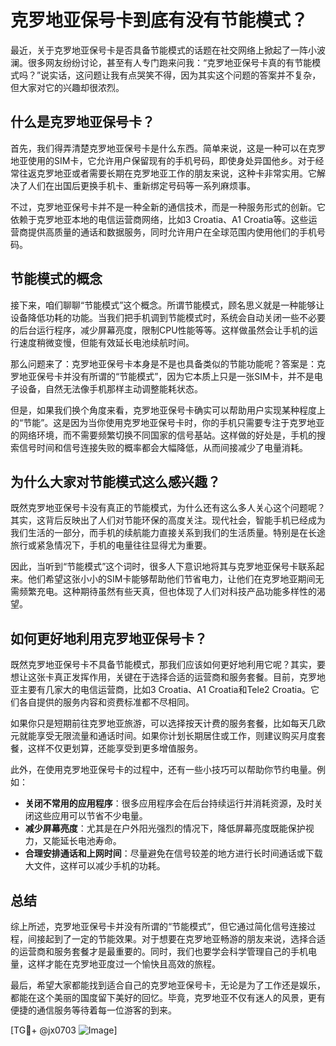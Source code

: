 # 克罗地亚保号卡到底有没有节能模式？

最近，关于克罗地亚保号卡是否具备节能模式的话题在社交网络上掀起了一阵小波澜。很多网友纷纷讨论，甚至有人专门跑来问我：“克罗地亚保号卡真的有节能模式吗？”说实话，这问题让我有点哭笑不得，因为其实这个问题的答案并不复杂，但大家对它的兴趣却很浓烈。

## 什么是克罗地亚保号卡？

首先，我们得弄清楚克罗地亚保号卡是什么东西。简单来说，这是一种可以在克罗地亚使用的SIM卡，它允许用户保留现有的手机号码，即使身处异国他乡。对于经常往返克罗地亚或者需要长期在克罗地亚工作的朋友来说，这种卡非常实用。它解决了人们在出国后更换手机卡、重新绑定号码等一系列麻烦事。

不过，克罗地亚保号卡并不是一种全新的通信技术，而是一种服务形式的创新。它依赖于克罗地亚本地的电信运营商网络，比如3 Croatia、A1 Croatia等。这些运营商提供高质量的通话和数据服务，同时允许用户在全球范围内使用他们的手机号码。

## 节能模式的概念

接下来，咱们聊聊“节能模式”这个概念。所谓节能模式，顾名思义就是一种能够让设备降低功耗的功能。当我们把手机调到节能模式时，系统会自动关闭一些不必要的后台运行程序，减少屏幕亮度，限制CPU性能等等。这样做虽然会让手机的运行速度稍微变慢，但能有效延长电池续航时间。

那么问题来了：克罗地亚保号卡本身是不是也具备类似的节能功能呢？答案是：克罗地亚保号卡并没有所谓的“节能模式”，因为它本质上只是一张SIM卡，并不是电子设备，自然无法像手机那样主动调整能耗状态。

但是，如果我们换个角度来看，克罗地亚保号卡确实可以帮助用户实现某种程度上的“节能”。这是因为当你使用克罗地亚保号卡时，你的手机只需要专注于克罗地亚的网络环境，而不需要频繁切换不同国家的信号基站。这样做的好处是，手机的搜索信号时间和信号连接失败的概率都会大幅降低，从而间接减少了电量消耗。

## 为什么大家对节能模式这么感兴趣？

既然克罗地亚保号卡没有真正的节能模式，为什么还有这么多人关心这个问题呢？其实，这背后反映出了人们对节能环保的高度关注。现代社会，智能手机已经成为我们生活的一部分，而手机的续航能力直接关系到我们的生活质量。特别是在长途旅行或紧急情况下，手机的电量往往显得尤为重要。

因此，当听到“节能模式”这个词时，很多人下意识地将其与克罗地亚保号卡联系起来。他们希望这张小小的SIM卡能够帮助他们节省电力，让他们在克罗地亚期间无需频繁充电。这种期待虽然有些天真，但也体现了人们对科技产品功能多样性的渴望。

## 如何更好地利用克罗地亚保号卡？

既然克罗地亚保号卡不具备节能模式，那我们应该如何更好地利用它呢？其实，要想让这张卡真正发挥作用，关键在于选择合适的运营商和服务套餐。目前，克罗地亚主要有几家大的电信运营商，比如3 Croatia、A1 Croatia和Tele2 Croatia。它们各自提供的服务内容和资费标准都不尽相同。

如果你只是短期前往克罗地亚旅游，可以选择按天计费的服务套餐，比如每天几欧元就能享受无限流量和通话时间。如果你计划长期居住或工作，则建议购买月度套餐，这样不仅更划算，还能享受到更多增值服务。

此外，在使用克罗地亚保号卡的过程中，还有一些小技巧可以帮助你节约电量。例如：

- **关闭不常用的应用程序**：很多应用程序会在后台持续运行并消耗资源，及时关闭这些应用可以节省不少电量。
- **减少屏幕亮度**：尤其是在户外阳光强烈的情况下，降低屏幕亮度既能保护视力，又能延长电池寿命。
- **合理安排通话和上网时间**：尽量避免在信号较差的地方进行长时间通话或下载大文件，这样可以减少手机的功耗。

## 总结

综上所述，克罗地亚保号卡并没有所谓的“节能模式”，但它通过简化信号连接过程，间接起到了一定的节能效果。对于想要在克罗地亚畅游的朋友来说，选择合适的运营商和服务套餐才是最重要的。同时，我们也要学会科学管理自己的手机电量，这样才能在克罗地亚度过一个愉快且高效的旅程。

最后，希望大家都能找到适合自己的克罗地亚保号卡，无论是为了工作还是娱乐，都能在这个美丽的国度留下美好的回忆。毕竟，克罗地亚不仅有迷人的风景，更有便捷的通信服务等待着每一位游客的到来。

[TG💪+ @jx0703 ![Image](https://github.com/user-attachments/assets/dbca1d08-cadb-493c-b0ec-ad6f7a83f270)]